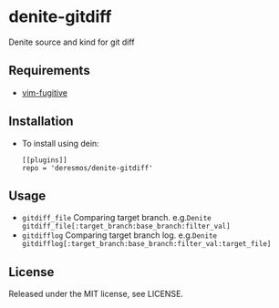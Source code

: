 denite-gitdiff
==
Denite source and kind for git diff


Requirements
--
* [vim-fugitive](https://github.com/tpope/vim-fugitive)


Installation
--
* To install using dein:
  ```
  [[plugins]]
  repo = 'deresmos/denite-gitdiff'
  ```


Usage
--
* `gitdiff_file` Comparing target branch.
  e.g.`Denite gitdiff_file[:target_branch:base_branch:filter_val]`
* `gitdifflog` Comparing target branch log.
  e.g.`Denite gitdifflog[:target_branch:base_branch:filter_val:target_file]`


License
--
Released under the MIT license, see LICENSE.
